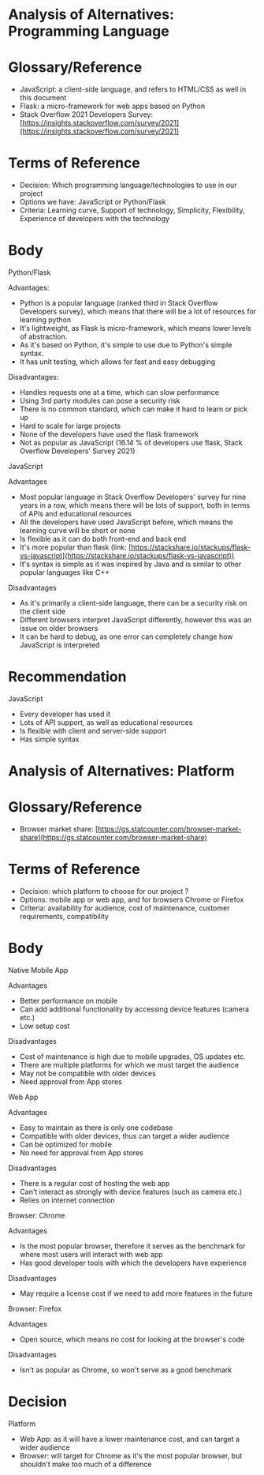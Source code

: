 # Analysis of Alternatives: Programming Language

# Glossary/Reference

- JavaScript: a client-side language, and refers to HTML/CSS as well in this document
- Flask: a micro-framework for web apps based on Python
- Stack Overflow 2021 Developers Survey: [https://insights.stackoverflow.com/survey/2021](https://insights.stackoverflow.com/survey/2021)

# Terms of Reference

- Decision: Which programming language/technologies to use in our project
- Options we have: JavaScript or Python/Flask
- Criteria: Learning curve, Support of technology, Simplicity, Flexibility, Experience of developers with the technology

# Body

Python/Flask

Advantages:

- Python is a popular language (ranked third in Stack Overflow Developers survey), which means that there will be a lot of resources for learning python
- It&#39;s lightweight, as Flask is micro-framework, which means lower levels of abstraction.
- As it&#39;s based on Python, it&#39;s simple to use due to Python&#39;s simple syntax.
- It has unit testing, which allows for fast and easy debugging

Disadvantages:

- Handles requests one at a time, which can slow performance
- Using 3rd party modules can pose a security risk
- There is no common standard, which can make it hard to learn or pick up
- Hard to scale for large projects
- None of the developers have used the flask framework
- Not as popular as JavaScript (16.14 % of developers use flask, Stack Overflow Developers&#39; Survey 2021)

JavaScript

Advantages

- Most popular language in Stack Overflow Developers&#39; survey for nine years in a row, which means there will be lots of support, both in terms of APIs and educational resources
- All the developers have used JavaScript before, which means the learning curve will be short or none
- Is flexible as it can do both front-end and back end
- It&#39;s more popular than flask (link: [https://stackshare.io/stackups/flask-vs-javascript](https://stackshare.io/stackups/flask-vs-javascript))
- It&#39;s syntax is simple as it was inspired by Java and is similar to other popular languages like C++

Disadvantages

- As it&#39;s primarily a client-side language, there can be a security risk on the client side
- Different browsers interpret JavaScript differently, however this was an issue on older browsers
- It can be hard to debug, as one error can completely change how JavaScript is interpreted

# Recommendation

JavaScript

- Every developer has used it
- Lots of API support, as well as educational resources
- Is flexible with client and server-side support
- Has simple syntax

# Analysis of Alternatives: Platform

# Glossary/Reference

- Browser market share: [https://gs.statcounter.com/browser-market-share](https://gs.statcounter.com/browser-market-share)

# Terms of Reference

- Decision: which platform to choose for our project ?
- Options: mobile app or web app, and for browsers Chrome or Firefox
- Criteria: availability for audience, cost of maintenance, customer requirements, compatibility

# Body

Native Mobile App

Advantages

- Better performance on mobile
- Can add additional functionality by accessing device features (camera etc.)
- Low setup cost

Disadvantages

- Cost of maintenance is high due to mobile upgrades, OS updates etc.
- There are multiple platforms for which we must target the audience
- May not be compatible with older devices
- Need approval from App stores

Web App

Advantages

- Easy to maintain as there is only one codebase
- Compatible with older devices, thus can target a wider audience
- Can be optimized for mobile
- No need for approval from App stores

Disadvantages

- There is a regular cost of hosting the web app
- Can&#39;t interact as strongly with device features (such as camera etc.)
- Relies on internet connection

Browser: Chrome

Advantages

- Is the most popular browser, therefore it serves as the benchmark for where most users will interact with web app
- Has good developer tools with which the developers have experience

Disadvantages

- May require a license cost if we need to add more features in the future

Browser: Firefox

Advantages

- Open source, which means no cost for looking at the browser&#39;s code

Disadvantages

- Isn&#39;t as popular as Chrome, so won&#39;t serve as a good benchmark

# Decision

Platform

- Web App: as it will have a lower maintenance cost, and can target a wider audience
- Browser: will target for Chrome as it&#39;s the most popular browser, but shouldn&#39;t make too much of a difference